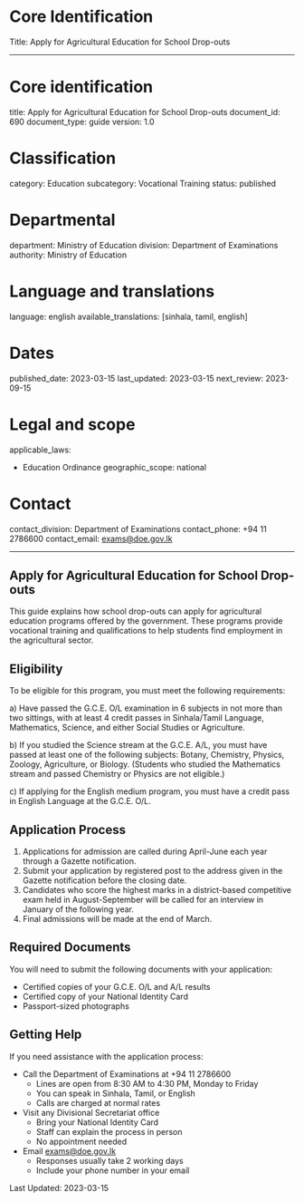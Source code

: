 # Core Identification
Title: Apply for Agricultural Education for School Drop-outs

---
# Core identification
title: Apply for Agricultural Education for School Drop-outs
document_id: 690
document_type: guide
version: 1.0

# Classification
category: Education
subcategory: Vocational Training
status: published

# Departmental
department: Ministry of Education
division: Department of Examinations
authority: Ministry of Education

# Language and translations
language: english
available_translations: [sinhala, tamil, english]

# Dates
published_date: 2023-03-15
last_updated: 2023-03-15
next_review: 2023-09-15

# Legal and scope
applicable_laws:
 - Education Ordinance
geographic_scope: national

# Contact
contact_division: Department of Examinations
contact_phone: +94 11 2786600
contact_email: exams@doe.gov.lk

---

## Apply for Agricultural Education for School Drop-outs

This guide explains how school drop-outs can apply for agricultural education programs offered by the government. These programs provide vocational training and qualifications to help students find employment in the agricultural sector.

## Eligibility

To be eligible for this program, you must meet the following requirements:

a) Have passed the G.C.E. O/L examination in 6 subjects in not more than two sittings, with at least 4 credit passes in Sinhala/Tamil Language, Mathematics, Science, and either Social Studies or Agriculture.

b) If you studied the Science stream at the G.C.E. A/L, you must have passed at least one of the following subjects: Botany, Chemistry, Physics, Zoology, Agriculture, or Biology. (Students who studied the Mathematics stream and passed Chemistry or Physics are not eligible.)

c) If applying for the English medium program, you must have a credit pass in English Language at the G.C.E. O/L.

## Application Process

1. Applications for admission are called during April-June each year through a Gazette notification.
2. Submit your application by registered post to the address given in the Gazette notification before the closing date.
3. Candidates who score the highest marks in a district-based competitive exam held in August-September will be called for an interview in January of the following year.
4. Final admissions will be made at the end of March.

## Required Documents

You will need to submit the following documents with your application:
- Certified copies of your G.C.E. O/L and A/L results
- Certified copy of your National Identity Card
- Passport-sized photographs

## Getting Help

If you need assistance with the application process:

- Call the Department of Examinations at +94 11 2786600
    - Lines are open from 8:30 AM to 4:30 PM, Monday to Friday
    - You can speak in Sinhala, Tamil, or English
    - Calls are charged at normal rates
- Visit any Divisional Secretariat office
    - Bring your National Identity Card
    - Staff can explain the process in person
    - No appointment needed
- Email exams@doe.gov.lk
    - Responses usually take 2 working days
    - Include your phone number in your email

Last Updated: 2023-03-15